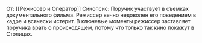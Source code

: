 От: [[Режиссёр и Оператор]]
Синопсис:
Поручик участвует в съемках документального фильма. Режиссер вечно недоволен его поведением в кадре и всячески истерит. В ключевые моменты режиссер заставляет поручика врать о происходящем, потому что только так кино покажут в Столицах.


